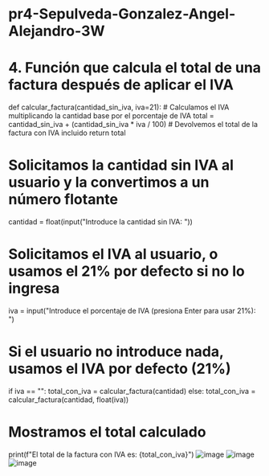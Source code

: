 # pr4-Sepulveda-Gonzalez-Angel-Alejandro-3W
# 4. Función que calcula el total de una factura después de aplicar el IVA
def calcular_factura(cantidad_sin_iva, iva=21):
    # Calculamos el IVA multiplicando la cantidad base por el porcentaje de IVA
    total = cantidad_sin_iva + (cantidad_sin_iva * iva / 100)
    # Devolvemos el total de la factura con IVA incluido
    return total

# Solicitamos la cantidad sin IVA al usuario y la convertimos a un número flotante
cantidad = float(input("Introduce la cantidad sin IVA: "))
# Solicitamos el IVA al usuario, o usamos el 21% por defecto si no lo ingresa
iva = input("Introduce el porcentaje de IVA (presiona Enter para usar 21%): ")

# Si el usuario no introduce nada, usamos el IVA por defecto (21%)
if iva == "":
    total_con_iva = calcular_factura(cantidad)
else:
    total_con_iva = calcular_factura(cantidad, float(iva))

# Mostramos el total calculado
print(f"El total de la factura con IVA es: {total_con_iva}")
![image](https://github.com/user-attachments/assets/6004e5fb-4185-4099-b0ee-5b43b7c98506)
![image](https://github.com/user-attachments/assets/ec98f022-4727-4d91-a5d5-60926e90d29b)
![image](https://github.com/user-attachments/assets/fb195a73-f32b-4281-b40f-7190e607cac7)
